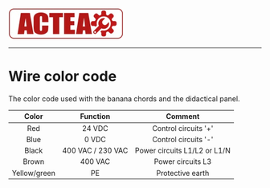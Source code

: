 
![ACTEA](../Logo_ACTEA_2.jpg)
_____________________________________
# Wire color code
The color code used with the banana chords and the didactical panel.

 | Color | Function | Comment |
 | :---: | :---: | :---: |
 | Red | 24 VDC | Control circuits '+' |
 | Blue | 0 VDC | Control circuits '-' |
 | Black | 400 VAC / 230 VAC | Power circuits L1/L2 or L1/N |
 | Brown | 400 VAC | Power circuits L3 |
 | Yellow/green | PE | Protective earth |
